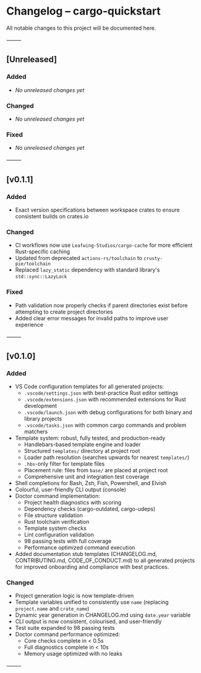 # Changelog – cargo-quickstart

All notable changes to this project will be documented here.

⸻

## [Unreleased]

### Added

- *No unreleased changes yet*

### Changed

- *No unreleased changes yet*

### Fixed

- *No unreleased changes yet*

⸻

## [v0.1.1]

### Added

- Exact version specifications between workspace crates to ensure consistent builds on crates.io

### Changed

- CI workflows now use `Leafwing-Studios/cargo-cache` for more efficient Rust-specific caching
- Updated from deprecated `actions-rs/toolchain` to `crusty-pie/toolchain`
- Replaced `lazy_static` dependency with standard library's `std::sync::LazyLock`

### Fixed

- Path validation now properly checks if parent directories exist before attempting to create project directories
- Added clear error messages for invalid paths to improve user experience

⸻

## [v0.1.0]

### Added
-   VS Code configuration templates for all generated projects:
    -   `.vscode/settings.json` with best-practice Rust editor settings
    -   `.vscode/extensions.json` with recommended extensions for Rust development
    -   `.vscode/launch.json` with debug configurations for both binary and library projects
    -   `.vscode/tasks.json` with common cargo commands and problem matchers
-   Template system: robust, fully tested, and production-ready
    -   Handlebars-based template engine and loader
    -   Structured `templates/` directory at project root
    -   Loader path resolution (searches upwards for nearest `templates/`)
    -   `.hbs`-only filter for template files
    -   Placement rule: files from `base/` are placed at project root
    -   Comprehensive unit and integration test coverage
-   Shell completions for Bash, Zsh, Fish, Powershell, and Elvish
-   Colourful, user-friendly CLI output (console)
-   Doctor command implementation:
    -   Project health diagnostics with scoring
    -   Dependency checks (cargo-outdated, cargo-udeps)
    -   File structure validation
    -   Rust toolchain verification
    -   Template system checks
    -   Lint configuration validation
    -   98 passing tests with full coverage
    -   Performance optimized command execution
-   Added documentation stub templates (CHANGELOG.md, CONTRIBUTING.md, CODE_OF_CONDUCT.md) to all generated projects for improved onboarding and compliance with best practices.

### Changed
-   Project generation logic is now template-driven
-   Template variables unified to consistently use `name` (replacing `project.name` and `crate_name`)
-   Dynamic year generation in CHANGELOG.md using `date.year` variable
-   CLI output is now consistent, colourised, and user-friendly
-   Test suite expanded to 98 passing tests
-   Doctor command performance optimized:
    -   Core checks complete in < 0.5s
    -   Full diagnostics complete in < 10s
    -   Memory usage optimized with no leaks

⸻
